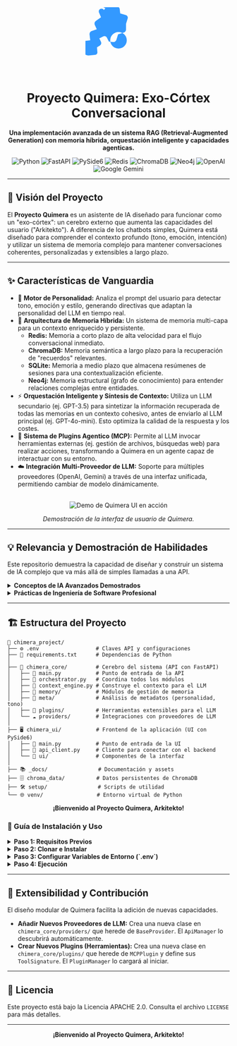 <div align="center">
  <!-- ICONO SVG INCRUSTADO Y COLOREADO -->
  <svg xmlns="http://www.w3.org/2000/svg" viewBox="0 0 512 512" width="150" fill="#3399FF">
    <path d="M142.9 22.3c-4.4-10.3-18.3-13.3-28.6-8.9s-13.3 18.3-8.9 28.6l15.3 35.8-39.6 28.4c-10.1 7.2-13.6 20.3-8.5 31.3l15.3 33.3-39.7 13.2c-11 3.7-17.8 15.1-16.4 26.9l5.4 45.3-34.4 3.8c-11.4 .6-20.9 9.5-21.5 20.9l-2.4 46.1c-1.3 25.1 18.2 46.4 43.2 46.4l2.4 0 50.3-4.4c10.5-.9 18.7-9.9 17.8-20.4l-3.3-38.3 22.1-13.3c10.3-6.2 13.9-19.1 8.6-29.9l-12.6-25.9 30.3-15.1c10.7-5.4 23.3-1.3 28.6 9.4l15.3 30.6 33.1 3.7c11.3 1.3 21.6-6.1 24.9-16.9l13.2-43.2 43.2-13.2c10.8-3.3 18.1-12.9 18.1-24.3l0-43.2 13.2-43.2c3.3-10.8-4.1-21.6-14.9-24.9l-43.2-13.2-3.7-33.1c-1.3-11.3-10.6-20.2-21.9-20.2l-30.6-15.3c-10.7-5.4-23.3-1.3-28.6 9.4l-15.1 30.3 25.9 12.6c10.8 5.3 19.9-1.5 19.9-13.9l13.3-22.1-38.3-3.3c-10.5-.9-18.7-9.9-17.8-20.4l4.4-50.3 0-2.4c0-25-21.4-44.5-46.4-43.2l-46.1 2.4c-11.4 .6-20.3 10.1-20.9 21.5l-3.8 34.4 45.3 5.4c11.8 1.4 21.2 10.7 23.1 22.5l13.2 39.7 33.3 15.3c11 5.1 24.1 1.6 29.3-9.5l28.4-39.6-35.8-15.3zM256 320a64 64 0 1 1 0-128 64 64 0 1 1 0 128z"/>
  </svg>
  <h1 align="center">
    Proyecto Quimera: Exo-Córtex Conversacional
  </h1>
  <p align="center">
    <strong>Una implementación avanzada de un sistema RAG (Retrieval-Augmented Generation) con memoria híbrida, orquestación inteligente y capacidades agenticas.</strong>
  </p>
</div>

<p align="center">
  <img src="https://img.shields.io/badge/Python-3.10+-3776AB?style=for-the-badge&logo=python&logoColor=white" alt="Python">
  <img src="https://img.shields.io/badge/FastAPI-009688?style=for-the-badge&logo=fastapi&logoColor=white" alt="FastAPI">
  <img src="https://img.shields.io/badge/PySide6-24912A?style=for-the-badge&logo=qt&logoColor=white" alt="PySide6">
  <img src="https://img.shields.io/badge/Redis-DC382D?style=for-the-badge&logo=redis&logoColor=white" alt="Redis">
  <img src="https://img.shields.io/badge/ChromaDB-6E44FF?style=for-the-badge" alt="ChromaDB">
  <img src="https://img.shields.io/badge/Neo4j-008CC1?style=for-the-badge&logo=neo4j&logoColor=white" alt="Neo4j">
  <img src="https://img.shields.io/badge/OpenAI-412991?style=for-the-badge&logo=openai&logoColor=white" alt="OpenAI">
  <img src="https://img.shields.io/badge/Google_Gemini-8E75B9?style=for-the-badge&logo=google-gemini&logoColor=white" alt="Google Gemini">
</p>

---

## 🎯 Visión del Proyecto

El **Proyecto Quimera** es un asistente de IA diseñado para funcionar como un "exo-córtex": un cerebro externo que aumenta las capacidades del usuario ("Arkitekto"). A diferencia de los chatbots simples, Quimera está diseñado para comprender el contexto profundo (tono, emoción, intención) y utilizar un sistema de memoria complejo para mantener conversaciones coherentes, personalizadas y extensibles a largo plazo.

---

## ✨ Características de Vanguardia

-   🧠 **Motor de Personalidad:** Analiza el prompt del usuario para detectar tono, emoción y estilo, generando directivas que adaptan la personalidad del LLM en tiempo real.
-   💾 **Arquitectura de Memoria Híbrida:** Un sistema de memoria multi-capa para un contexto enriquecido y persistente.
    -   **Redis:** Memoria a corto plazo de alta velocidad para el flujo conversacional inmediato.
    -   **ChromaDB:** Memoria semántica a largo plazo para la recuperación de "recuerdos" relevantes.
    -   **SQLite:** Memoria a medio plazo que almacena resúmenes de sesiones para una contextualización eficiente.
    -   **Neo4j:** Memoria estructural (grafo de conocimiento) para entender relaciones complejas entre entidades.
-   ⚡ **Orquestación Inteligente y Síntesis de Contexto:** Utiliza un LLM secundario (ej. GPT-3.5) para sintetizar la información recuperada de todas las memorias en un contexto cohesivo, antes de enviarlo al LLM principal (ej. GPT-4o-mini). Esto optimiza la calidad de la respuesta y los costes.
-   🧩 **Sistema de Plugins Agentico (MCP):** Permite al LLM invocar herramientas externas (ej. gestión de archivos, búsquedas web) para realizar acciones, transformando a Quimera en un agente capaz de interactuar con su entorno.
-   ☁️ **Integración Multi-Proveedor de LLM:** Soporte para múltiples proveedores (OpenAI, Gemini) a través de una interfaz unificada, permitiendo cambiar de modelo dinámicamente.

<div align="center">
  <br/>
  <img src="https://github.com/SRdeMora/Ingenieria-de-Contexto/blob/main/asset/V%C3%ADdeo%20sin%20t%C3%ADtulo%20%E2%80%90%20Hecho%20con%20Clipchamp%20(5).mp4)" alt="Demo de Quimera UI en acción"/>
  <p><em>Demostración de la interfaz de usuario de Quimera.</em></p>
</div>

---

## 💡 Relevancia y Demostración de Habilidades

Este repositorio demuestra la capacidad de diseñar y construir un sistema de IA complejo que va más allá de simples llamadas a una API.

<details>
  <summary><strong>Conceptos de IA Avanzados Demostrados</strong></summary>
  <br/>
  <ul>
    <li><strong>Retrieval-Augmented Generation (RAG):</strong> Implementación de un sistema RAG sofisticado con múltiples fuentes de conocimiento.</li>
    <li><strong>Sistemas Agenticos:</strong> El núcleo del proyecto es un agente de IA que puede razonar y utilizar herramientas (plugins).</li>
    <li><strong>Optimización de LLMs:</strong> El uso de un modelo para sintetizar contexto demuestra una comprensión avanzada de cómo optimizar el rendimiento y los costes en aplicaciones de LLM.</li>
    <li><strong>Gestión de Estado y Memoria a Largo Plazo:</strong> Aborda uno de los mayores desafíos en la IA conversacional.</li>
  </ul>
</details>

<details>
  <summary><strong>Prácticas de Ingeniería de Software Profesional</strong></summary>
  <br/>
  <ul>
    <li><strong>Arquitectura Modular y Desacoplada:</strong> Clara separación entre el core, la UI, los plugins y los proveedores.</li>
    <li><strong>Logging Robusto y Trazabilidad:</strong> El sistema de logging con Trace IDs y datos estructurados es crucial para la depuración y el mantenimiento en entornos de producción.</li>
    <li><strong>Gestión de Dependencias y Entornos:</strong> Uso correcto de <code>venv</code> y <code>requirements.txt</code> para la reproducibilidad.</li>
    <li><strong>Documentación Clara:</strong> Un README bien estructurado que explica tanto el "qué" como el "porqué" del proyecto.</li>
  </ul>
</details>

---

## 🏗️ Estructura del Proyecto

```plaintext
📂 chimera_project/
├── ⚙️ .env                  # Claves API y configuraciones
├── 📜 requirements.txt      # Dependencias de Python
│
├── 🧠 chimera_core/         # Cerebro del sistema (API con FastAPI)
│   ├── 🐍 main.py           # Punto de entrada de la API
│   ├── 🐍 orchestrator.py   # Coordina todos los módulos
│   ├── 🐍 context_engine.py # Construye el contexto para el LLM
│   ├── 💾 memory/           # Módulos de gestión de memoria
│   ├── 🔬 meta/             # Análisis de metadatos (personalidad, tono)
│   ├── 🧩 plugins/          # Herramientas extensibles para el LLM
│   └── ☁️ providers/        # Integraciones con proveedores de LLM
│
├── 🖥️ chimera_ui/           # Frontend de la aplicación (UI con PySide6)
│   ├── 🐍 main.py           # Punto de entrada de la UI
│   ├── 🐍 api_client.py     # Cliente para conectar con el backend
│   └── 🎨 ui/               # Componentes de la interfaz
│
├── 📚 _docs/                # Documentación y assets
├── 🗄️ chroma_data/          # Datos persistentes de ChromaDB
├── 🛠️ setup/                # Scripts de utilidad
└── 🌐 venv/                 # Entorno virtual de Python
```
<div align="center">
  <strong>¡Bienvenido al Proyecto Quimera, Arkitekto!</strong>
</div>
<!-- SECCIÓN DE GUÍA DE USO EN HTML CON DESPLEGABLES -->
<div>
  <h3>🚀 Guía de Instalación y Uso</h3>
  <details>
    <summary><strong>Paso 1: Requisitos Previos</strong></summary>
    <br/>
    <ul>
      <li>Python 3.10 o superior.</li>
      <li>Servidores de Redis y/o Neo4j en ejecución (si se van a utilizar).</li>
    </ul>
  </details>
  <details>
    <summary><strong>Paso 2: Clonar e Instalar</strong></summary>
    <br/>
    <p>Clona el repositorio:</p>
    <pre><code>git clone https://github.com/tu_usuario/chimera_project.git
cd chimera_project</code></pre>
    <p>Crea y activa el entorno virtual:</p>
    <pre><code>python -m venv venv
.\venv\Scripts\activate  # Windows
# source venv/bin/activate # macOS/Linux</code></pre>
    <p>Instala las dependencias:</p>
    <pre><code>pip install -r requirements.txt</code></pre>
  </details>
  <details>
    <summary><strong>Paso 3: Configurar Variables de Entorno (`.env`)</strong></summary>
    <br/>
    <p>Crea un archivo <code>.env</code> en la raíz del proyecto y añade tus claves API y configuraciones.</p>
    <pre><code># Claves API para Proveedores de LLM
OPENAI_API_KEY="tu_clave_api_openai_aqui"
GOOGLE_API_KEY="tu_clave_api_gemini_aqui"

# Configuración de Redis
REDIS_HOST="localhost"
REDIS_PORT=6379

# Configuración de Neo4j (Opcional)
# NEO4J_URI="bolt://localhost:7687"
# NEO4J_USER="neo4j"
# NEO4J_PASSWORD="tu_contraseña_neo4j"</code></pre>
  </details>
  <details>
    <summary><strong>Paso 4: Ejecución</strong></summary>
    <br/>
    <p><strong>IMPORTANTE:</strong> Debes tener <strong>dos terminales abiertas</strong> con el entorno virtual activado.</p>
    <p><strong>Terminal 1: Iniciar el Backend (Core)</strong></p>
    <pre><code>python chimera_core/main.py</code></pre>
    <p><strong>Terminal 2: Iniciar el Frontend (UI)</strong></p>
    <pre><code>python chimera_ui/main.py</code></pre>
  </details>
</div>

---

## 🧩 Extensibilidad y Contribución

El diseño modular de Quimera facilita la adición de nuevas capacidades.

-   **Añadir Nuevos Proveedores de LLM:** Crea una nueva clase en `chimera_core/providers/` que herede de `BaseProvider`. El `ApiManager` lo descubrirá automáticamente.
-   **Crear Nuevos Plugins (Herramientas):** Crea una nueva clase en `chimera_core/plugins/` que herede de `MCPPlugin` y define sus `ToolSignature`. El `PluginManager` lo cargará al iniciar.

---

## 📜 Licencia

Este proyecto está bajo la Licencia APACHE 2.0. Consulta el archivo `LICENSE` para más detalles.

---

<div align="center">
  <strong>¡Bienvenido al Proyecto Quimera, Arkitekto!</strong>
</div>
